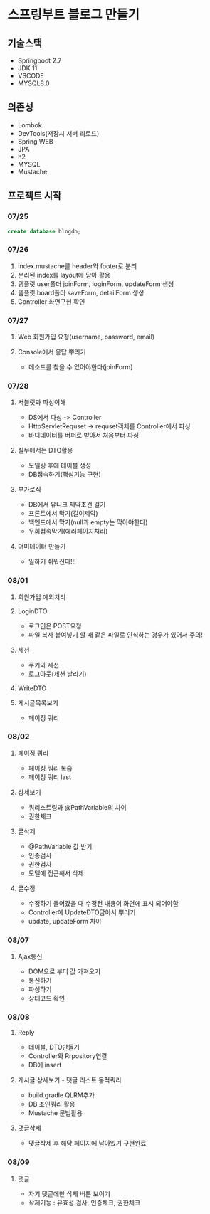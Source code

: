 # 스프링부트 블로그 만들기

## 기술스택

- Springboot 2.7
- JDK 11
- VSCODE
- MYSQL8.0

## 의존성

- Lombok
- DevTools(저장시 서버 리로드)
- Spring WEB
- JPA
- h2
- MYSQL
- Mustache

## 프로젝트 시작

### 07/25

```sql
create database blogdb;
```

### 07/26

1. index.mustache를 header와 footer로 분리
2. 분리된 index를 layout에 담아 활용
3. 템플릿 user폴더 joinForm, loginForm, updateForm 생성
4. 템플릿 board폴더 saveForm, detailForm 생성
5. Controller 화면구현 확인

### 07/27

1. Web 회원가입 요청(username, password, email)
2. Console에서 응답 뿌리기

   - 메소드를 찾을 수 있어야한다(joinForm)

### 07/28

1. 서블릿과 파싱이해

   - DS에서 파싱 -> Controller
   - HttpServletRequset -> requset객체를 Controller에서 파싱
   - 바디데이터를 버퍼로 받아서 처음부터 파싱

2. 실무에서는 DTO활용

   - 모델링 후에 테이블 생성
   - DB접속하기(핵심기능 구현)

3. 부가로직

   - DB에서 유니크 제약조건 걸기
   - 프론트에서 막기(길이제약)
   - 백엔드에서 막기(null과 empty는 막아야한다)
   - 우회접속막기(에러페이지처리)

4. 더미데이터 만들기

   - 일하기 쉬워진다!!!

### 08/01

1. 회원가입 예외처리

2. LoginDTO

   - 로그인은 POST요청
   - 파일 복사 붙여넣기 할 때
     같은 파일로 인식하는 경우가 있어서 주의!

3. 세션

   - 쿠키와 세션
   - 로그아웃(세션 날리기)

4. WriteDTO

5. 게시글목록보기

   - 페이징 쿼리

### 08/02

1. 페이징 쿼리

   - 페이징 쿼리 복습
   - 페이징 쿼리 last

2. 상세보기

   - 쿼리스트링과 @PathVariable의 차이
   - 권한체크

3. 글삭제

   - @PathVariable 값 받기
   - 인증검사
   - 권한검사
   - 모델에 접근해서 삭제

4. 글수정

   - 수정하기 들어갔을 때 수정전 내용이 화면에 표시 되어야함
   - Controller에 UpdateDTO담아서 뿌리기
   - update, updateForm 차이

### 08/07

1. Ajax통신

   - DOM으로 부터 값 가져오기
   - 통신하기
   - 파싱하기
   - 상태코드 확인

### 08/08

1. Reply

   - 테이블, DTO만들기
   - Controller와 Rrpository연결
   - DB에 insert

2. 게시글 상세보기 - 댓글 리스트 동적쿼리

   - build.gradle QLRM추가
   - DB 조인쿼리 활용
   - Mustache 문법활용

3. 댓글삭제

   - 댓글삭제 후 해당 페이지에 남아있기 구현완료

### 08/09

1. 댓글

   - 자기 댓글에만 삭제 버튼 보이기
   - 삭제기능 : 유효성 검사, 인증체크, 권한체크
